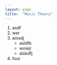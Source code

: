 ```yaml
---
layout: page
title:  "Music Theory"
---
```


1.  asdf
2.  wer
3.  aoisdj
    * asldfk
    * woiejr
    * alskdfj
4.  four
